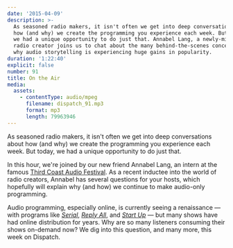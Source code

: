 ```yaml
---
date: '2015-04-09'
description: >-
  As seasoned radio makers, it isn't often we get into deep conversations about
  how (and why) we create the programming you experience each week. But today,
  we had a unique opportunity to do just that. Annabel Lang, a newly-minted
  radio creator joins us to chat about the many behind-the-scenes concerns, and
  why audio storytelling is experiencing huge gains in popularity.
duration: '1:22:40'
explicit: false
number: 91
title: On the Air
media:
  assets:
    - contentType: audio/mpeg
      filename: dispatch_91.mp3
      format: mp3
      length: 79963946
---
```

As seasoned radio makers, it isn't often we get into deep conversations about how (and why) we create the programming you experience each week. But today, we had a unique opportunity to do just that.

In this hour, we're joined by our new friend Annabel Lang, an intern at the famous [Third Coast Audio Festival](http://www.thirdcoastfestival.org/). As a recent inductee into the world of radio creators, Annabel has several questions for your hosts, which hopefully will explain why (and how) we continue to make audio-only programming.

Audio programming, especially online, is currently seeing a renaissance &mdash; with programs like *[Serial](http://serialpodcast.org/)*, *[Reply All](http://gimletmedia.com/show/reply-all/)*, and *[Start Up](http://gimletmedia.com/show/startup/)* &mdash; but many shows have had online distribution for years. Why are so many listeners consuming their shows on-demand now? We dig into this question, and many more, this week on Dispatch.
